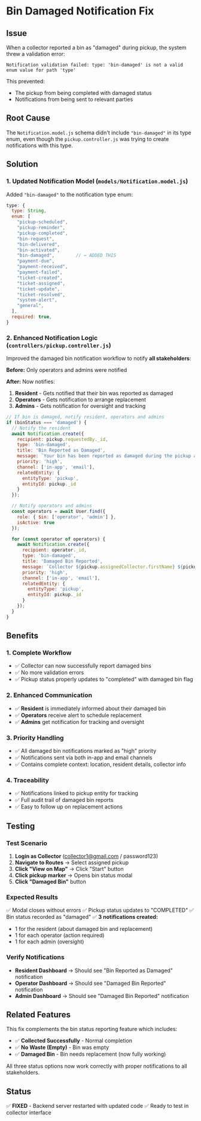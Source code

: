 # Bin Damaged Notification Fix

## Issue
When a collector reported a bin as "damaged" during pickup, the system threw a validation error:
```
Notification validation failed: type: 'bin-damaged' is not a valid enum value for path 'type'
```

This prevented:
- The pickup from being completed with damaged status
- Notifications from being sent to relevant parties

## Root Cause
The `Notification.model.js` schema didn't include `"bin-damaged"` in its type enum, even though the `pickup.controller.js` was trying to create notifications with this type.

## Solution

### 1. Updated Notification Model (`models/Notification.model.js`)
Added `"bin-damaged"` to the notification type enum:

```javascript
type: {
  type: String,
  enum: [
    "pickup-scheduled",
    "pickup-reminder",
    "pickup-completed",
    "bin-request",
    "bin-delivered",
    "bin-activated",
    "bin-damaged",        // ← ADDED THIS
    "payment-due",
    "payment-received",
    "payment-failed",
    "ticket-created",
    "ticket-assigned",
    "ticket-update",
    "ticket-resolved",
    "system-alert",
    "general",
  ],
  required: true,
}
```

### 2. Enhanced Notification Logic (`controllers/pickup.controller.js`)
Improved the damaged bin notification workflow to notify **all stakeholders**:

**Before:** Only operators and admins were notified

**After:** Now notifies:
1. **Resident** - Gets notified that their bin was reported as damaged
2. **Operators** - Gets notification to arrange replacement
3. **Admins** - Gets notification for oversight and tracking

```javascript
// If bin is damaged, notify resident, operators and admins
if (binStatus === 'damaged') {
  // Notify the resident
  await Notification.create({
    recipient: pickup.requestedBy._id,
    type: 'bin-damaged',
    title: 'Bin Reported as Damaged',
    message: `Your bin has been reported as damaged during the pickup at ${pickup.pickupLocation?.address || 'your location'}. Our team will contact you shortly for a replacement.`,
    priority: 'high',
    channel: ['in-app', 'email'],
    relatedEntity: {
      entityType: 'pickup',
      entityId: pickup._id
    }
  });

  // Notify operators and admins
  const operators = await User.find({
    role: { $in: ['operator', 'admin'] },
    isActive: true
  });

  for (const operator of operators) {
    await Notification.create({
      recipient: operator._id,
      type: 'bin-damaged',
      title: 'Damaged Bin Reported',
      message: `Collector ${pickup.assignedCollector.firstName} ${pickup.assignedCollector.lastName} reported a damaged bin at ${pickup.pickupLocation?.address || 'pickup location'}. Resident: ${pickup.requestedBy.firstName} ${pickup.requestedBy.lastName}. Immediate replacement required.`,
      priority: 'high',
      channel: ['in-app', 'email'],
      relatedEntity: {
        entityType: 'pickup',
        entityId: pickup._id
      }
    });
  }
}
```

## Benefits

### 1. Complete Workflow
- ✅ Collector can now successfully report damaged bins
- ✅ No more validation errors
- ✅ Pickup status properly updates to "completed" with damaged bin flag

### 2. Enhanced Communication
- ✅ **Resident** is immediately informed about their damaged bin
- ✅ **Operators** receive alert to schedule replacement
- ✅ **Admins** get notification for tracking and oversight

### 3. Priority Handling
- ✅ All damaged bin notifications marked as "high" priority
- ✅ Notifications sent via both in-app and email channels
- ✅ Contains complete context: location, resident details, collector info

### 4. Traceability
- ✅ Notifications linked to pickup entity for tracking
- ✅ Full audit trail of damaged bin reports
- ✅ Easy to follow up on replacement actions

## Testing

### Test Scenario
1. **Login as Collector** (collector1@gmail.com / password123)
2. **Navigate to Routes** → Select assigned pickup
3. **Click "View on Map"** → Click "Start" button
4. **Click pickup marker** → Opens bin status modal
5. **Click "Damaged Bin"** button

### Expected Results
✅ Modal closes without errors
✅ Pickup status updates to "COMPLETED"
✅ Bin status recorded as "damaged"
✅ **3 notifications created:**
   - 1 for the resident (about damaged bin and replacement)
   - 1 for each operator (action required)
   - 1 for each admin (oversight)

### Verify Notifications
- **Resident Dashboard** → Should see "Bin Reported as Damaged" notification
- **Operator Dashboard** → Should see "Damaged Bin Reported" notification
- **Admin Dashboard** → Should see "Damaged Bin Reported" notification

## Related Features

This fix complements the bin status reporting feature which includes:
- ✅ **Collected Successfully** - Normal completion
- ✅ **No Waste (Empty)** - Bin was empty
- ✅ **Damaged Bin** - Bin needs replacement (now fully working)

All three status options now work correctly with proper notifications to all stakeholders.

## Status
✅ **FIXED** - Backend server restarted with updated code
✅ Ready to test in collector interface
